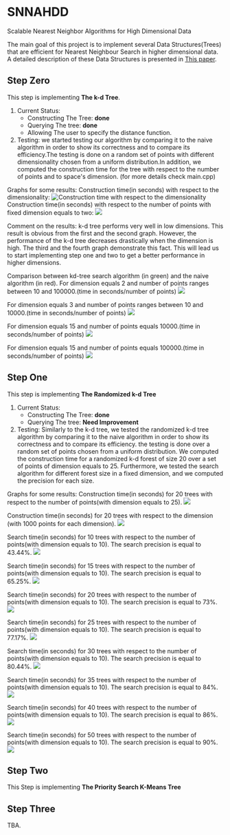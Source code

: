 # SNNAHDD

Scalable Nearest Neighbor Algorithms for High Dimensional Data

The main goal of this project is to implement several Data Structures(Trees) that are efficient for Nearest Neighbour Search in higher dimensional data. 
A detailed description of these Data Structures is presented in [This paper](https://github.com/CHoudrouge4/SNNAHDD/blob/master/06809191.pdf).



## Step Zero
This step is implementing **The k-d Tree**.

1. Current Status:
	* Constructing The Tree: **done**
	* Querying  The tree: **done**
	* Allowing The user to specify the distance function.
2. Testing:
	we started testing our algorithm by comparing it to the naive algorithm in order to show its correctness and to compare its efficiency.The testing is done on a random set of points with different dimensionality chosen from a uniform distribution.In addition, we computed the construction time for the tree with respect to the number of points and to space's dimension. (for more details check main.cpp)

Graphs for some results:
Construction time(in seconds) with respect to the dimensionality:
![Construction time with respect to the dimensionality](./imges/const_dim.png)
Construction time(in seconds) with respect to the number of points with fixed dimension equals to two:
![](./imges/const-pts.png)

Comment on the results: k-d tree performs very well in low dimensions. This result is obvious from the first and the second graph. However, the performance of the k-d tree decreases drastically when the dimension is high. The third and the fourth graph demonstrate this fact. This will lead us to start implementing step one and two to get a better performance in higher dimensions. 

Comparison between kd-tree search algorithm (in green) and the naive algorithm (in red).
For dimension equals 2 and number of points ranges between 10 and 100000.(time in seconds/number of points)
![](./imges/100000_2.png)

For dimension equals 3 and number of points ranges between 10 and 10000.(time in seconds/number of points)
![](./imges/10000_3.png)

For dimension equals 15 and number of points equals 10000.(time in seconds/number of points)
![](./imges/10000_15.png)

For dimension equals 15 and number of points equals 100000.(time in seconds/number of points)
![](./imges/100000_15.png)





## Step One
This step is implementing **The Randomized k-d Tree**

1. Current Status:
	* Constructing The Tree: **done**
	* Querying  The tree: **Need Improvement**
2. Testing:
	Similarly to the k-d tree, we tested the randomized k-d tree algorithm by comparing it to the naive algorithm in order to show its correctness and to compare its efficiency. the testing is done over a random set of points chosen from a uniform distribution. 
	We computed the construction time for a randomized k-d forest of size 20 over a set of points of dimension equals to 25.
	Furthermore, we tested the search algorithm for different forest size in a fixed dimension, and we computed the precision for each size.

Graphs for some results:
Construction time(in seconds) for 20 trees with respect to the number of points(with dimension equals to 25).
![](./imges/rconst10000_25_20.png)

Construction time(in seconds) for 20 trees with respect to the dimension (with 1000 points for each dimension).
![](./imges/dim1000.png)

Search time(in seconds) for 10 trees with respect to the number of points(with dimension equals to 10). The search precision is equal to 43.44%.
![](./imges/10000_10_43_44.png)

Search time(in seconds) for 15 trees with respect to the number of points(with dimension equals to 10). The search precision is equal to 65.25%.
![](./imges/1000_15_65_25.png)

Search time(in seconds) for 20 trees with respect to the number of points(with dimension equals to 10). The search precision is equal to 73%.
![](./imges/1000_20_73.png)

Search time(in seconds) for 25 trees with respect to the number of points(with dimension equals to 10). The search precision is equal to 77.17%.
![](./imges/1000_25_77_17.png)

Search time(in seconds) for 30 trees with respect to the number of points(with dimension equals to 10). The search precision is equal to 80.44%.
![](./imges/1000_30_80_44.png)

Search time(in seconds) for 35 trees with respect to the number of points(with dimension equals to 10). The search precision is equal to 84%.
![](./imges/1000_35_84_00.png)

Search time(in seconds) for 40 trees with respect to the number of points(with dimension equals to 10). The search precision is equal to 86%.
![](./imges/1000_40_86_00.png)

Search time(in seconds) for 50 trees with respect to the number of points(with dimension equals to 10). The search precision is equal to 90%.
![](./imges/1000_50_90_00.png)


## Step Two
This Step is implementing **The Priority Search K-Means Tree**

## Step Three
TBA.


